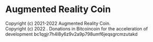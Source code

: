 # Augmented Reality Coin

Copyright (c) 2021-2022 Augmented Reality Coin.  
Copyright (c) 2022 .
Donations in Bitcoincoin for the acceleration of development
bc1qgjr7h4l8y6z9v2a9p798umf6jeqsgrcmzutakd
